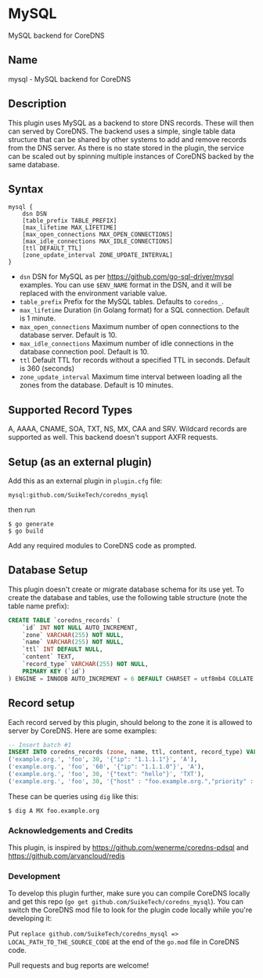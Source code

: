 # MySQL

MySQL backend for CoreDNS

## Name
mysql - MySQL backend for CoreDNS

## Description

This plugin uses MySQL as a backend to store DNS records. These will then can served by CoreDNS. The backend uses a simple, single table data structure that can be shared by other systems to add and remove records from the DNS server. As there is no state stored in the plugin, the service can be scaled out by spinning multiple instances of CoreDNS backed by the same database.

## Syntax
```
mysql {
    dsn DSN
    [table_prefix TABLE_PREFIX]
    [max_lifetime MAX_LIFETIME]
    [max_open_connections MAX_OPEN_CONNECTIONS]
    [max_idle_connections MAX_IDLE_CONNECTIONS]
    [ttl DEFAULT_TTL]
    [zone_update_interval ZONE_UPDATE_INTERVAL]
}
```

- `dsn` DSN for MySQL as per https://github.com/go-sql-driver/mysql examples. You can use `$ENV_NAME` format in the DSN, and it will be replaced with the environment variable value.
- `table_prefix` Prefix for the MySQL tables. Defaults to `coredns_`.
- `max_lifetime` Duration (in Golang format) for a SQL connection. Default is 1 minute.
- `max_open_connections` Maximum number of open connections to the database server. Default is 10.
- `max_idle_connections` Maximum number of idle connections in the database connection pool. Default is 10.
- `ttl` Default TTL for records without a specified TTL in seconds. Default is 360 (seconds)
- `zone_update_interval` Maximum time interval between loading all the zones from the database. Default is 10 minutes.

## Supported Record Types

A, AAAA, CNAME, SOA, TXT, NS, MX, CAA and SRV.  Wildcard records are supported as well.  This backend doesn't support AXFR requests.

## Setup (as an external plugin)

Add this as an external plugin in `plugin.cfg` file: 

```
mysql:github.com/SuikeTech/coredns_mysql
```

then run
 
```shell script
$ go generate
$ go build
```

Add any required modules to CoreDNS code as prompted.

## Database Setup
This plugin doesn't create or migrate database schema for its use yet. To create the database and tables, use the following table structure (note the table name prefix):

```sql
CREATE TABLE `coredns_records` (
    `id` INT NOT NULL AUTO_INCREMENT,
	`zone` VARCHAR(255) NOT NULL,
	`name` VARCHAR(255) NOT NULL,
	`ttl` INT DEFAULT NULL,
	`content` TEXT,
	`record_type` VARCHAR(255) NOT NULL,
	PRIMARY KEY (`id`)
) ENGINE = INNODB AUTO_INCREMENT = 6 DEFAULT CHARSET = utf8mb4 COLLATE = utf8mb4_0900_ai_ci;
```

## Record setup
Each record served by this plugin, should belong to the zone it is allowed to server by CoreDNS. Here are some examples:

```sql
-- Insert batch #1
INSERT INTO coredns_records (zone, name, ttl, content, record_type) VALUES
('example.org.', 'foo', 30, '{"ip": "1.1.1.1"}', 'A'),
('example.org.', 'foo', '60', '{"ip": "1.1.1.0"}', 'A'),
('example.org.', 'foo', 30, '{"text": "hello"}', 'TXT'),
('example.org.', 'foo', 30, '{"host" : "foo.example.org.","priority" : 10}', 'MX');
```

These can be queries using `dig` like this:

```shell script
$ dig A MX foo.example.org 
```

### Acknowledgements and Credits
This plugin, is inspired by https://github.com/wenerme/coredns-pdsql and https://github.com/arvancloud/redis

### Development 
To develop this plugin further, make sure you can compile CoreDNS locally and get this repo (`go get github.com/SuikeTech/coredns_mysql`). You can switch the CoreDNS mod file to look for the plugin code locally while you're developing it:

Put `replace github.com/SuikeTech/coredns_mysql => LOCAL_PATH_TO_THE_SOURCE_CODE` at the end of the `go.mod` file in CoreDNS code. 

Pull requests and bug reports are welcome!

